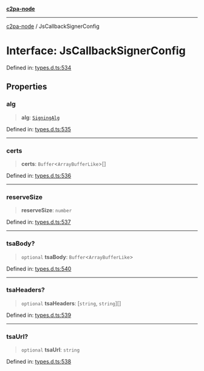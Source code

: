 [**c2pa-node**](../README.md)

***

[c2pa-node](../README.md) / JsCallbackSignerConfig

# Interface: JsCallbackSignerConfig

Defined in: [types.d.ts:534](https://github.com/contentauth/c2pa-node-v2/blob/5303c5fd1e9a72d23f327699b48a7620e901a41c/js-src/types.d.ts#L534)

## Properties

### alg

> **alg**: [`SigningAlg`](../type-aliases/SigningAlg.md)

Defined in: [types.d.ts:535](https://github.com/contentauth/c2pa-node-v2/blob/5303c5fd1e9a72d23f327699b48a7620e901a41c/js-src/types.d.ts#L535)

***

### certs

> **certs**: `Buffer`\<`ArrayBufferLike`\>[]

Defined in: [types.d.ts:536](https://github.com/contentauth/c2pa-node-v2/blob/5303c5fd1e9a72d23f327699b48a7620e901a41c/js-src/types.d.ts#L536)

***

### reserveSize

> **reserveSize**: `number`

Defined in: [types.d.ts:537](https://github.com/contentauth/c2pa-node-v2/blob/5303c5fd1e9a72d23f327699b48a7620e901a41c/js-src/types.d.ts#L537)

***

### tsaBody?

> `optional` **tsaBody**: `Buffer`\<`ArrayBufferLike`\>

Defined in: [types.d.ts:540](https://github.com/contentauth/c2pa-node-v2/blob/5303c5fd1e9a72d23f327699b48a7620e901a41c/js-src/types.d.ts#L540)

***

### tsaHeaders?

> `optional` **tsaHeaders**: \[`string`, `string`\][]

Defined in: [types.d.ts:539](https://github.com/contentauth/c2pa-node-v2/blob/5303c5fd1e9a72d23f327699b48a7620e901a41c/js-src/types.d.ts#L539)

***

### tsaUrl?

> `optional` **tsaUrl**: `string`

Defined in: [types.d.ts:538](https://github.com/contentauth/c2pa-node-v2/blob/5303c5fd1e9a72d23f327699b48a7620e901a41c/js-src/types.d.ts#L538)
